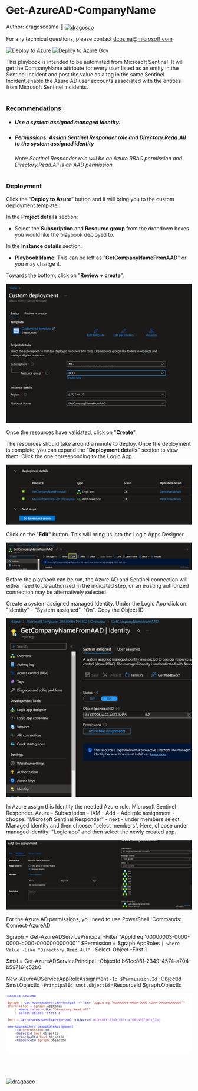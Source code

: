 # Get-AzureAD-CompanyName
Author: dragoscosma 👋     <a href="https://linkedin.com/in/dragosco" target="blank"><img align="center" src="https://raw.githubusercontent.com/rahuldkjain/github-profile-readme-generator/master/src/images/icons/Social/linked-in-alt.svg" alt="dragosco" height="25" width="30" /></a>

For any technical questions, please contact dcosma@microsoft.com  


[![Deploy to Azure](https://aka.ms/deploytoazurebutton)](https://portal.azure.com/#create/Microsoft.Template/uri/https%3A%2F%2Fraw.githubusercontent.com%2Fdragoscosma%2FMicrosoft-Sentinel%2Fmaster%2FPlaybooks%2FGetAADUserCompanyName%2Fazuredeploy.json)
[![Deploy to Azure Gov](https://aka.ms/deploytoazuregovbutton)](https://portal.azure.us/#create/Microsoft.Template/uri/https%3A%2F%2Fraw.githubusercontent.com%2Fdragoscosma%2FMicrosoft-Sentinel%2Fmaster%2FPlaybooks%2FGetAADUserCompanyName%2Fazuredeploy.json)

This playbook is intended to be automated from Microsoft Sentinel. It will get the CompanyName attribute for every user listed as an entity in the Sentinel Incident and post the value as a tag in the same Sentinel Incident.enable the Azure AD user accounts associated with the entities from Microsoft Sentinel incidents. 

#
### Recommendations:
<h5 align="left"><ul><li>Use a system assigned managed Identity.</li></ul></h5>
<h5 align="left"><ul><li>Permissions: Assign Sentinel Responder role and Directory.Read.All to the system assigned identity</li></ul></h5>
<h6 align="left"><ul><i>Note: Sentinel Responder role will be an Azure RBAC permission and Directory.Read.All is an AAD permission.</ul></i></h6>


#
### Deployment

Click the “**Deploy to Azure**” button and it will bring you to the custom deployment template.

In the **Project details** section:

* Select the **Subscription** and **Resource group** from the dropdown boxes you would like the playbook deployed to.  

In the **Instance details** section:  
                                                  
* **Playbook Name**: This can be left as "**GetCompanyNameFromAAD**" or you may change it. 

Towards the bottom, click on "**Review + create**". 

![Azure_AD_Enable_User_Deploy_1](Images/Get_AAD_CompanyName-create1.png)

Once the resources have validated, click on "**Create**".

The resources should take around a minute to deploy. Once the deployment is complete, you can expand the "**Deployment details**" section to view them.
Click the one corresponding to the Logic App.

![Azure_AD_Enable_User_Deploy_3](Images/Get_AAD_CompanyName-create2.png)

Click on the "**Edit**" button. This will bring us into the Logic Apps Designer.

![Azure_AD_Enable_User_Deploy_4](Images/Get_AAD_CompanyName-create3.png)

Before the playbook can be run, the Azure AD and Sentinel connection will either need to be authorized in the indicated step, or an existing authorized connection may be alternatively selected. 

Create a system assigned managed Identity. Under the Logic App click on: "Identity" - "System assigned", "On". Copy the Object ID.

![Azure_AD_Enable_User_Deploy_5](Images/Get_AAD_CompanyName-create_identity1.png)

In Azure assign this Identity the needed Azure role: Microsoft Sentinel Responder.
Azure - Subscription - IAM - Add - Add role assignment - choose: "Microsoft Sentinel Responder" - next - under members select: Managed Identity and then choose: "select members".
Here, choose under managed identity: "Logic app" and then select the newly created app.

![Azure_AD_Enable_User_Deploy_5](Images/Get_AAD_CompanyName-assign_perm1.png)

For the Azure AD permissions, you need to use PowerShell.
Commands:
Connect-AzureAD

$graph = Get-AzureADServicePrincipal -Filter "AppId eq '00000003-0000-0000-c000-000000000000'"
$Permission = $graph.AppRoles `
    | where Value -Like "Directory.Read.All" `
    | Select-Object -First 1

$msi = Get-AzureADServicePrincipal -ObjectId b61cc88f-2349-4574-a704-b597161c52b0

New-AzureADServiceAppRoleAssignment `
    -Id $Permission.Id `
    -ObjectId $msi.ObjectId `
    -PrincipalId $msi.ObjectId `
    -ResourceId $graph.ObjectId
    
![Azure_AD_Enable_User_Deploy_6](Images/Get_AAD_CompanyName-assign_perm2.png)

<br>
<br>
<p align="left">
<a href="https://linkedin.com/in/dragosco" target="blank"><img align="center" src="https://raw.githubusercontent.com/rahuldkjain/github-profile-readme-generator/master/src/images/icons/Social/linked-in-alt.svg" alt="dragosco" height="30" width="40" /></a>
</p>
